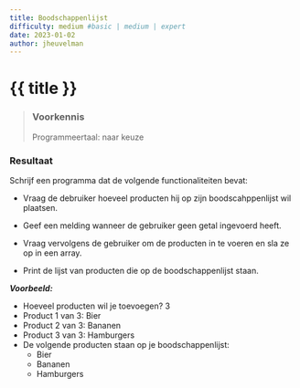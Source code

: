```yaml
---
title: Boodschappenlijst
difficulty: medium #basic | medium | expert
date: 2023-01-02
author: jheuvelman
---
```




# {{ title }}

> ### Voorkennis
> Programmeertaal: naar keuze

### Resultaat
Schrijf een programma dat de volgende functionaliteiten bevat:

- Vraag de debruiker hoeveel producten hij op zijn boodscahppenlijst wil
  plaatsen.

- Geef een melding wanneer de gebruiker geen getal ingevoerd heeft.

- Vraag vervolgens de gebruiker om de producten in te voeren en sla ze
  op in een array.

- Print de lijst van producten die op de boodschappenlijst staan.

***Voorbeeld:***  
* Hoeveel producten wil je toevoegen? 3 
* Product 1 van 3: Bier 
* Product 2 van 3: Bananen 
* Product 3 van 3: Hamburgers 
* De volgende producten staan op je boodschappenlijst: 
  * Bier 
  * Bananen 
  * Hamburgers
